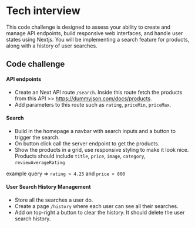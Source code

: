 # Tech interview

This code challenge is designed to assess your ability to create and manage API endpoints, build responsive web interfaces, and handle user states using Nextjs. You will be implementing a search feature for products, along with a history of user searches.

## Code challenge 

#### API endpoints 

- Create an Next API route `/search`. Inside this route  fetch the products from this API >> https://dummyjson.com/docs/products.
- Add parameters to this route such as `rating`, `priceMin`, `priceMax`.

#### Search

- Build in the homepage a navbar with search inputs and a button to trigger the search.
- On button click call the server endpoint to get the products.
- Show the products in a grid, use responsive styling to make it look nice.
Products should include `title`, `price`, `image`, `category`, `reviewAverageRating`

example query => `rating > 4.25` and `price < 800` 

#### User Search History Management

- Store all the searches a user do.
- Create a page `/history` where each user can see all their searches.
- Add on top-right a button to clear the history. It should delete the user search history.